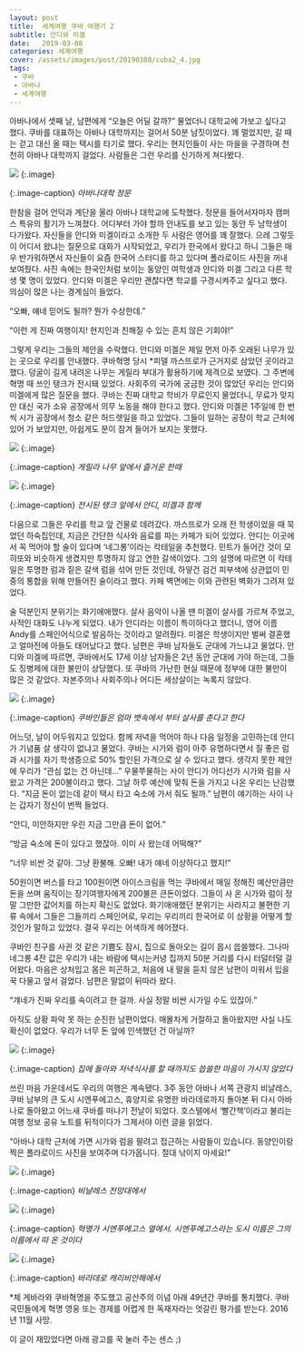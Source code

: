 ```yaml
---
layout: post
title:  세계여행_쿠바 여행기 2
subtitle: 안디와 미겔   
date:   2019-03-08
categories: 세계여행    
cover: /assets/images/post/20190308/cuba2_4.jpg
tags: 
 - 쿠바
 - 아바나
 - 세계여행
---
```


아바나에서 셋째 날, 남편에게 “오늘은 어딜 갈까?” 물었더니 대학교에 가보고 싶다고 했다. 쿠바를 대표하는 아바나 대학까지는 걸어서 50분 남짓이었다. 꽤 멀었지만, 갈 때는 걷고 대신 올 때는 택시를 타기로 했다. 우리는 현지인들이 사는 마을을 구경하며 천천히 아바나 대학까지 걸었다. 사람들은 그런 우리를 신기하게 쳐다봤다.

 ![](/assets/images/post/20190308/cuba2_1.jpg)
{:.image}

{:.image-caption}
*아바나대학 정문*

한참을 걸어 언덕과 계단을 올라 아바나 대학교에 도착했다. 정문을 들어서자마자 캠퍼스 특유의 활기가 느껴졌다. 어디부터 가야 할까 안내도를 보고 있는 동안 두 남학생이 다가왔다. 자신들을 안디와 미겔이라고 소개한 두 사람은 영어를 꽤 잘했다. 으레 그렇듯이 어디서 왔냐는 질문으로 대화가 시작되었고, 우리가 한국에서 왔다고 하니 그들은 매우 반가워하면서 자신들이 요즘 한국어 스터디를 하고 있다며 폴라로이드 사진을 꺼내 보여줬다. 사진 속에는 한국인처럼 보이는 동양인 여학생과 안디와 미겔 그리고 다른 학생 몇 명이 있었다. 안디와 미겔은 우리만 괜찮다면 학교를 구경시켜주고 싶다고 했다. 의심이 많은 나는 경계심이 들었다.

“오빠, 얘네 믿어도 될까? 뭔가 수상한데.”

“이런 게 진짜 여행이지! 현지인과 친해질 수 있는 흔치 않은 기회야!”

그렇게 우리는 그들의 제안을 수락했다. 안디와 미겔은 제일 먼저 아주 오래된 나무가 있는 곳으로 우리를 안내했다. 쿠바혁명 당시 *피델 까스뜨로가 근거지로 삼았던 곳이라고 했다. 덩굴이 길게 내려온 나무는 게릴라 부대가 활용하기에 제격으로 보였다. 그 주변에 혁명 때 쓰인 탱크가 전시돼 있었다. 사회주의 국가에 궁금한 것이 많았던 우리는 안디와 미겔에게 많은 질문을 했다. 쿠바는 진짜 대학교 학비가 무료인지 물었더니, 무료가 맞지만 대신 국가 소유 공장에서 의무 노동을 해야 한다고 했다. 안디와 미겔은 1주일에 한 번씩 시가 공장에서 청소 같은 허드렛일을 하고 있었다. 그들이 일하는 공장이 학교 근처에 있어 가 보았지만, 아쉽게도 문이 잠겨 들어가 보지는 못했다.

 ![](/assets/images/post/20190308/cuba2_2.jpg)
{:.image}

{:.image-caption}
*게릴라 나무 앞에서 즐거운 한때*

 ![](/assets/images/post/20190308/cuba2_3.jpg)
{:.image}

{:.image-caption}
*전시된 탱크 앞에서 안디, 미겔과 함께*

다음으로 그들은 우리를 학교 앞 건물로 데려갔다. 까스뜨로가 오래 전 학생이었을 때 묵었던 하숙집인데, 지금은 간단한 식사와 음료를 파는 카페가 되어 있었다. 안디는 이곳에서 꼭 먹어야 할 술이 있다며 ‘네그롱’이라는 칵테일을 추천했다. 민트가 들어간 것이 모히또와 비슷하게 생겼지만 투명하지 않고 연한 갈색이었다. 그의 설명에 따르면 이 칵테일은 투명한 럼과 짙은 갈색 럼을 섞어 만든 것인데, 하얗건 검건 피부색에 상관없이 민중의 통합을 위해 만들어진 술이라고 했다. 카페 벽면에는 이와 관련된 벽화가 그려져 있었다.

술 덕분인지 분위기는 화기애애했다. 살사 음악이 나올 땐 미겔이 살사를 가르쳐 주었고, 사적인 대화도 나누게 되었다. 내가 안디라는 이름이 특이하다고 했더니, 영어 이름 Andy를 스페인어식으로 발음하는 것이라고 알려줬다. 미겔은 학생이지만 벌써 결혼했고 얼마전에 아들도 태어났다고 했다. 남편은 쿠바 남자들도 군대에 가느냐고 물었다. 안디와 미겔에 따르면, 쿠바에서도 17세 이상 남자들은 2년 동안 군대에 가야 하는데, 그들도 징병제에 대한 불만이 상당했다. 또 쿠바의 가난한 현실 때문에 정부에 대한 불만이 많은 것 같았다. 자본주의나 사회주의나 어디든 세상살이는 녹록지 않았다.  

 ![](/assets/images/post/20190308/cuba2_4.jpg)
{:.image}

{:.image-caption}
*쿠바인들은 엄마 뱃속에서 부터 살사를 춘다고 한다*

어느덧, 날이 어두워지고 있었다. 함께 저녁을 먹어야 하나 다음 일정을 고민하는데 안디가 기념품 살 생각이 없냐고 물었다. 쿠바는 시가와 럼이 아주 유명하다면서 질 좋은 럼과 시가를 자기 학생증으로 50% 할인된 가격으로 살 수 있다고 했다. 생각지 못한 제안에 우리가 “관심 없는 건 아닌데…” 우물쭈물하는 사이 안디가 어디선가 시가와 럼을 사 왔고 가격은 200불이라고 했다. 그날 하루 예산에 맞춰 돈을 가지고 나온 우리는 난감했다. “지금 돈이 없는데 같이 택시 타고 숙소에 가서 줘도 될까.” 남편이 얘기하는 사이 나는 갑자기 정신이 번쩍 들었다. 

“안디, 미안하지만 우린 지금 그만큼 돈이 없어.”

“방금 숙소에 돈이 있다고 했잖아. 이미 사 왔는데 어떡해?”

“너무 비싼 것 같아. 그냥 환불해. 오빠! 내가 얘네 이상하다고 했지!”

50원이면 버스를 타고 100원이면 아이스크림을 먹는 쿠바에서 매일 정해진 예산만큼만 돈을 쓰며 움직이는 장기여행자에게 200불은 큰돈이었다. 그들이 사 온 시가와 럼이 정말 그만한 값어치를 하는지 확신도 없었다. 화기애애했던 분위기는 사라지고 불편한 기류 속에서 그들은 그들끼리 스페인어로, 우리는 우리끼리 한국어로 이 상황을 어떻게 할 것인가 말하고 있었다. 결국 우리는 어색하게 헤어졌다. 

쿠바인 친구를 사귄 것 같은 기쁨도 잠시, 집으로 돌아오는 길이 몹시 씁쓸했다. 그나마 네그롱 4잔 값은 우리가 내는 바람에 택시는커녕 집까지 50분 거리를 다시 터덜터덜 걸어왔다. 마음은 상처입고 몸은 피곤하고, 처음에 내 말을 듣지 않은 남편이 미워서 입을 꾹 다물고 앞서 걸었다. 남편은 말없이 뒤따라 왔다. 

“걔네가 진짜 우리를 속이려고 한 걸까. 사실 정말 비싼 시가일 수도 있잖아.” 

아직도 상황 파악 못 하는 순진한 남편이었다. 매몰차게 거절하고 돌아왔지만 사실 나도 확신이 없었다. 우리가 너무 돈 앞에 인색했던 건 아닐까?

 ![](/assets/images/post/20190308/cuba2_5.jpg)
{:.image}

{:.image-caption}
*집에 돌아와 저녁식사를 할 때까지도 씁쓸한 마음이 가시지 않았다*

쓰린 마음 가운데서도 우리의 여행은 계속됐다. 3주 동안 아바나 서쪽 관광지 비냘레스, 쿠바 남부의 큰 도시 시엔푸에고스, 휴양지로 유명한 바라데로까지 돌아본 뒤 다시 아바나로 돌아왔고 어느새 쿠바를 떠나기 전날이 되었다. 호스텔에서 ‘빨간책’이라고 불리는 여행 정보 공유 노트를 뒤적이다가 그제서야 이런 글을 읽었다.

“아바나 대학 근처에 가면 시가와 럼을 팔려고 접근하는 사람들이 있습니다. 동양인이랑 찍은 폴라로이드 사진을 보여주며 다가옵니다. 절대 낚이지 마세요!”

 ![](/assets/images/post/20190308/cuba2_6.jpg)
{:.image}

{:.image-caption}
*비냘레스 전망대에서*

 ![](/assets/images/post/20190308/cuba2_7.jpg)
{:.image}

{:.image-caption}
*혁명가 시엔푸에고스 옆에서. 시엔푸에고스라는 도시 이름은 그의 이름에서 따 온 것이다*  

 ![](/assets/images/post/20190308/cuba2_8.jpg)
{:.image}

{:.image-caption}
*바라데로 캐리비안해에서*

*체 게바라와 쿠바혁명을 주도했고 공산주의 이념 아래 49년간 쿠바를 통치했다. 쿠바 국민들에게 혁명 영웅 또는 경제를 어렵게 한 독재자라는 엇갈린 평가를 받는다. 2016년 11월 사망.

이 글이 재밌었다면 아래 광고를 꾹 눌러 주는 센스 ;)